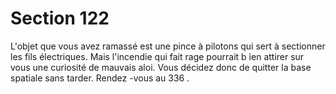 # Section 122

L'objet que vous avez ramassé est une pince à pilotons qui sert à
sectionner les fils électriques. Mais l'incendie qui fait rage
pourrait b ien attirer sur vous une curiosité de mauvais aloi. Vous
décidez donc de quitter la base spatiale sans tarder. Rendez -vous
au 336 .